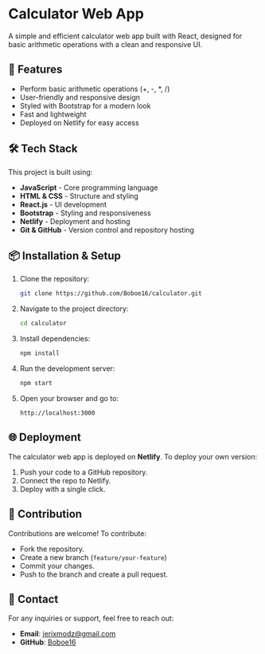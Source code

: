 # Calculator Web App

A simple and efficient calculator web app built with React, designed for basic arithmetic operations with a clean and responsive UI.

## 🚀 Features

- Perform basic arithmetic operations (+, -, *, /)
- User-friendly and responsive design
- Styled with Bootstrap for a modern look
- Fast and lightweight
- Deployed on Netlify for easy access

## 🛠 Tech Stack

This project is built using:

- **JavaScript** - Core programming language
- **HTML & CSS** - Structure and styling
- **React.js** - UI development
- **Bootstrap** - Styling and responsiveness
- **Netlify** - Deployment and hosting
- **Git & GitHub** - Version control and repository hosting

## 📦 Installation & Setup

1. Clone the repository:
   ```bash
   git clone https://github.com/Boboe16/calculator.git
   ```
2. Navigate to the project directory:
   ```bash
   cd calculator
   ```
3. Install dependencies:
   ```bash
   npm install
   ```
4. Run the development server:
   ```bash
   npm start
   ```
5. Open your browser and go to:
   ```
   http://localhost:3000
   ```

## 🌐 Deployment

The calculator web app is deployed on **Netlify**. To deploy your own version:
1. Push your code to a GitHub repository.
2. Connect the repo to Netlify.
3. Deploy with a single click.

## 🤝 Contribution

Contributions are welcome! To contribute:
- Fork the repository.
- Create a new branch (`feature/your-feature`)
- Commit your changes.
- Push to the branch and create a pull request.

## 📧 Contact

For any inquiries or support, feel free to reach out:
- **Email**: jerixmodz@gmail.com
- **GitHub**: [Boboe16](https://github.com/Boboe16)
